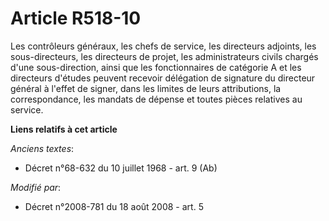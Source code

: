 # Article R518-10

Les contrôleurs généraux, les chefs de service, les directeurs adjoints, les sous-directeurs, les directeurs de projet, les
administrateurs civils chargés d'une sous-direction, ainsi que les fonctionnaires de catégorie A et les directeurs d'études
peuvent recevoir délégation de signature du directeur général à l'effet de signer, dans les limites de leurs attributions, la
correspondance, les mandats de dépense et toutes pièces relatives au service.

**Liens relatifs à cet article**

_Anciens textes_:

  - Décret n°68-632 du 10 juillet 1968 - art. 9 (Ab)

_Modifié par_:

  - Décret n°2008-781 du 18 août 2008 - art. 5
